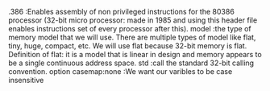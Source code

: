 .386 :Enables assembly of non privileged instructions for the 80386 processor (32-bit micro processor: made in 1985 and using this header file enables instructions set of every processor after this).
model :the type of memory model that we will use. There are multiple types of model like flat, tiny, huge, compact, etc. We will use flat because 32-bit memory is flat. Definition of flat: it is a model that is linear in design and memory appears to be a single continuous address space. 
std :call the standard 32-bit calling convention. 
option casemap:none :We want our varibles to be case insensitive 
